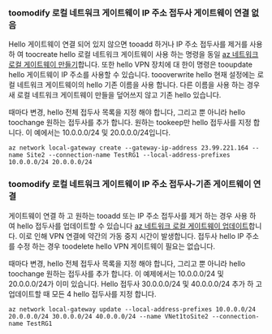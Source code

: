### <a name="noconnection"></a>toomodify 로컬 네트워크 게이트웨이 IP 주소 접두사 게이트웨이 연결 없음

Hello 게이트웨이 연결 되어 있지 않으면 tooadd 하거나 IP 주소 접두사를 제거를 사용 하 여 toocreate hello 로컬 네트워크 게이트웨이 사용 하는 명령을 동일 [az 네트워크 로컬 게이트웨이 만들기](https://docs.microsoft.com/cli/azure/network/local-gateway#create)합니다. 또한 hello VPN 장치에 대 한이 명령은 tooupdate hello 게이트웨이 IP 주소를 사용할 수 있습니다. toooverwrite hello 현재 설정에는 로컬 네트워크 게이트웨이의 hello 기존 이름을 사용 합니다. 다른 이름을 사용 하는 경우 새 로컬 네트워크 게이트웨이 만들을 덮어쓰지 않고 기존 hello 있습니다.

때마다 변경, hello 전체 접두사 목록을 지정 해야 합니다, 그리고 뿐 아니라 hello toochange 원하는 접두사를 추가 합니다. 원하는 tookeep만 hello 접두사를 지정 합니다. 이 예에서는 10.0.0.0/24 및 20.0.0.0/24입니다.

```azurecli
az network local-gateway create --gateway-ip-address 23.99.221.164 --name Site2 --connection-name TestRG1 --local-address-prefixes 10.0.0.0/24 20.0.0.0/24
```

### <a name="withconnection"></a>toomodify 로컬 네트워크 게이트웨이 IP 주소 접두사-기존 게이트웨이 연결

게이트웨이 연결 하 고 원하는 tooadd 또는 IP 주소 접두사를 제거 하는 경우 사용 하 여 hello 접두사를 업데이트할 수 있습니다 [az 네트워크 로컬 게이트웨이 업데이트](https://docs.microsoft.com/cli/azure/network/local-gateway#update)합니다. 이로 인해 VPN 연결에 약간의 가동 중지 시간이 발생합니다. 접두사 hello IP 주소를 수정 하는 경우 toodelete hello VPN 게이트웨이 필요는 없습니다.

때마다 변경, hello 전체 접두사 목록을 지정 해야 합니다, 그리고 뿐 아니라 hello toochange 원하는 접두사를 추가 합니다. 이 예제에서는 10.0.0.0/24 및 20.0.0.0/24가 이미 있습니다. Hello 접두사 30.0.0.0/24 및 40.0.0.0/24 추가 하 고 업데이트할 때 모든 4 hello 접두사를 지정 합니다.

```azurecli
az network local-gateway update --local-address-prefixes 10.0.0.0/24 20.0.0.0/24 30.0.0.0/24 40.0.0.0/24 --name VNet1toSite2 --connection-name TestRG1
```